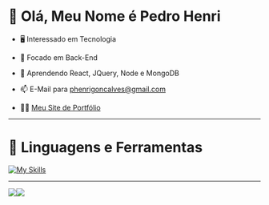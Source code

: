 # 👋 Olá, Meu Nome é Pedro Henri

- 🖥️ Interessado em Tecnologia
- 👀 Focado em Back-End
- 🌱 Aprendendo React, JQuery, Node e MongoDB
- 📫 E-Mail para phenrigoncalves@gmail.com

- 🧑‍💻 [Meu Site de Portfólio](https://pedrohenri.netlify.app/)

---
# 🧰 Linguagens e Ferramentas

[![My Skills](https://skills.thijs.gg/icons?i=html,css,js,react,tailwind,py,figma,cs,ps,vscode,powershell,mysql,blender,linux,linkedin,discord,instagram&perline=50)](https://pedrohenri.netlify.app/)


---

<img src="https://github-profile-summary-cards.vercel.app/api/cards/profile-details?username=Pedrenri&theme=github_dark"><img src="https://github-readme-stats.vercel.app/api/top-langs/?username=Pedrenri&theme=dark">

